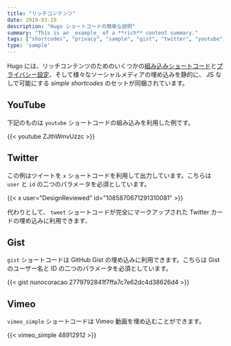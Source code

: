 ```yaml
---
title: "リッチコンテンツ"
date: 2019-03-10
description: "Hugo ショートコードの簡単な説明"
summary: "This is an _example_ of a **rich** content summary."
tags: ["shortcodes", "privacy", "sample", "gist", "twitter", "youtube", "vimeo"]
type: 'sample'
---
```


Hugo には、リッチコンテンツのためのいくつかの[組み込みショートコード](https://gohugo.io/content-management/shortcodes/#use-hugos-built-in-shortcodes)と[プライバシー設定](https://gohugo.io/about/hugo-and-gdpr/)、そして様々なソーシャルメディアの埋め込みを静的に、 JS なしで可能にする _simple shortcodes_ のセットが同梱されています。

## YouTube

下記のものは `youtube` ショートコードの組み込みを利用した例です。

{{< youtube ZJthWmvUzzc >}}

## Twitter

この例はツイートを `x` ショートコードを利用して出力しています。こちらは `user` と `id` の二つのパラメータを必須としています。

{{< x user="DesignReviewed" id="1085870671291310081" >}}

代わりとして、 `tweet` ショートコードが完全にマークアップされた Twitter カードの埋め込みに利用できます、

## Gist

`gist` ショートコードは GitHub Gist の埋め込みに利用できます。こちらは Gist のユーザー名と ID の二つのパラメータを必須としています。

{{< gist nunocoracao 2779792841f7ffa7c7e62dc4d38626d4 >}}

## Vimeo

`vimeo_simple` ショートコードは Vimeo 動画を埋め込むことができます。

{{< vimeo_simple 48912912 >}}

